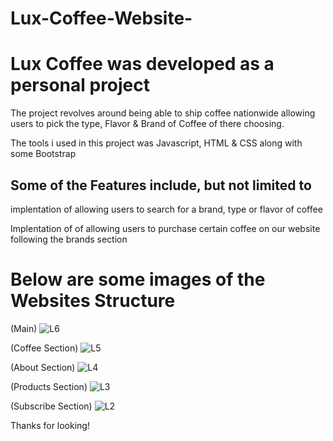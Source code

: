 # Lux-Coffee-Website-

# Lux Coffee was developed as a personal project 

The project revolves around being able to ship coffee nationwide allowing users to
pick the type, Flavor & Brand of Coffee of there choosing. 

The tools i used in this project was Javascript, HTML & CSS along with 
some Bootstrap

## Some of the Features include, but not limited to 
implentation of allowing users to search for a brand, type or flavor of coffee

Implentation of of allowing users to purchase certain coffee on our website 
following the brands section 

# Below are some images of the Websites Structure

(Main) 
![L6](https://github.com/DanielsWebDevelopment/SmartHome-Clone-Project-/assets/129445203/52fd0a89-4b26-4419-a9ff-66297241b40e)

(Coffee Section)
![L5](https://github.com/DanielsWebDevelopment/SmartHome-Clone-Project-/assets/129445203/ee7847ef-4c9d-483c-b652-150293c313ad)

(About Section)
![L4](https://github.com/DanielsWebDevelopment/SmartHome-Clone-Project-/assets/129445203/69eaac38-f52a-46d0-9777-c613db66bdc7)

(Products Section)
![L3](https://github.com/DanielsWebDevelopment/SmartHome-Clone-Project-/assets/129445203/6d52153d-86a1-4bc9-8df5-77fb90582d45)

(Subscribe Section) 
![L2](https://github.com/DanielsWebDevelopment/SmartHome-Clone-Project-/assets/129445203/bd9888e7-e743-40c2-9756-a38569173f0f)

Thanks for looking! 

